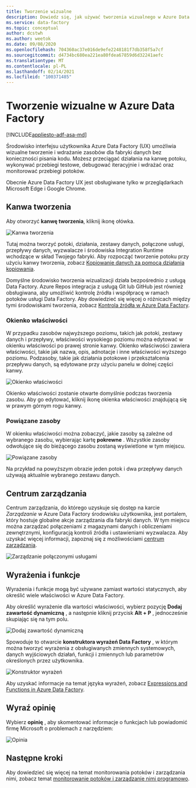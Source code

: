 ```yaml
---
title: Tworzenie wizualne
description: Dowiedz się, jak używać tworzenia wizualnego w Azure Data Factory
ms.service: data-factory
ms.topic: conceptual
author: dcstwh
ms.author: weetok
ms.date: 09/08/2020
ms.openlocfilehash: 704360ac37e016de9efe2248181f7db358f5a7cf
ms.sourcegitcommit: d4734bc680ea221ea80fdea67859d6d32241aefc
ms.translationtype: MT
ms.contentlocale: pl-PL
ms.lasthandoff: 02/14/2021
ms.locfileid: "100371485"
---
```

# <a name="visual-authoring-in-azure-data-factory"></a>Tworzenie wizualne w Azure Data Factory

[!INCLUDE[appliesto-adf-asa-md](includes/appliesto-adf-asa-md.md)]

Środowisko interfejsu użytkownika Azure Data Factory (UX) umożliwia wizualne tworzenie i wdrażanie zasobów dla fabryki danych bez konieczności pisania kodu. Możesz przeciągać działania na kanwę potoku, wykonywać przebiegi testowe, debugować iteracyjnie i wdrażać oraz monitorować przebiegi potoków.

Obecnie Azure Data Factory UX jest obsługiwane tylko w przeglądarkach Microsoft Edge i Google Chrome.

## <a name="authoring-canvas"></a>Kanwa tworzenia

Aby otworzyć **kanwę tworzenia**, kliknij ikonę ołówka. 

![Kanwa tworzenia](media/author-visually/authoring-canvas.png)

Tutaj można tworzyć potoki, działania, zestawy danych, połączone usługi, przepływy danych, wyzwalacze i środowiska Integration Runtime wchodzące w skład Twojego fabryki. Aby rozpocząć tworzenie potoku przy użyciu kanwy tworzenia, zobacz [Kopiowanie danych za pomocą działania kopiowania](tutorial-copy-data-portal.md). 

Domyślne środowisko tworzenia wizualizacji działa bezpośrednio z usługą Data Factory. Azure Repos integracja z usługą Git lub GitHub jest również obsługiwana, aby umożliwić kontrolę źródła i współpracę w ramach potoków usługi Data Factory. Aby dowiedzieć się więcej o różnicach między tymi środowiskami tworzenia, zobacz [Kontrola źródła w Azure Data Factory](source-control.md).

### <a name="properties-pane"></a>Okienko właściwości

W przypadku zasobów najwyższego poziomu, takich jak potoki, zestawy danych i przepływy, właściwości wysokiego poziomu można edytować w okienku właściwości po prawej stronie kanwy. Okienko właściwości zawiera właściwości, takie jak nazwa, opis, adnotacje i inne właściwości wyższego poziomu. Podzasoby, takie jak działania potokowe i przekształcenia przepływu danych, są edytowane przy użyciu panelu w dolnej części kanwy. 

![Okienko właściwości](media/author-visually/properties-pane.png)

Okienko właściwości zostanie otwarte domyślnie podczas tworzenia zasobu. Aby go edytować, kliknij ikonę okienka właściwości znajdującą się w prawym górnym rogu kanwy.

### <a name="related-resources"></a>Powiązane zasoby

W okienku właściwości można zobaczyć, jakie zasoby są zależne od wybranego zasobu, wybierając kartę **pokrewne** . Wszystkie zasoby odwołujące się do bieżącego zasobu zostaną wyświetlone w tym miejscu.

![Powiązane zasoby](media/author-visually/related-resources.png)

Na przykład na powyższym obrazie jeden potok i dwa przepływy danych używają aktualnie wybranego zestawu danych.

## <a name="management-hub"></a>Centrum zarządzania

Centrum zarządzania, do którego uzyskuje się dostęp na karcie *Zarządzanie* w Azure Data Factory środowisku użytkownika, jest portalem, który hostuje globalne akcje zarządzania dla fabryki danych. W tym miejscu można zarządzać połączeniami z magazynami danych i obliczeniami zewnętrznymi, konfiguracją kontroli źródła i ustawieniami wyzwalacza. Aby uzyskać więcej informacji, zapoznaj się z możliwościami [centrum zarządzania](author-management-hub.md).

![Zarządzanie połączonymi usługami](media/author-management-hub/management-hub-linked-services.png)

## <a name="expressions-and-functions"></a>Wyrażenia i funkcje

Wyrażenia i funkcje mogą być używane zamiast wartości statycznych, aby określić wiele właściwości w Azure Data Factory.

Aby określić wyrażenie dla wartości właściwości, wybierz pozycję **Dodaj zawartość dynamiczną** , a następnie kliknij przycisk **Alt + P** , jednocześnie skupiając się na tym polu.

![Dodaj zawartość dynamiczną](media/author-visually/dynamic-content-1.png)

Spowoduje to otwarcie **konstruktora wyrażeń Data Factory** , w którym można tworzyć wyrażenia z obsługiwanych zmiennych systemowych, danych wyjściowych działań, funkcji i zmiennych lub parametrów określonych przez użytkownika. 

![Konstruktor wyrażeń](media/author-visually/dynamic-content-2.png)

Aby uzyskać informacje na temat języka wyrażeń, zobacz [Expressions and Functions in Azure Data Factory](control-flow-expression-language-functions.md).

## <a name="provide-feedback"></a>Wyraź opinię

Wybierz **opinię** , aby skomentować informacje o funkcjach lub powiadomić firmę Microsoft o problemach z narzędziem:

![Opinia](media/author-visually/provide-feedback.png)

## <a name="next-steps"></a>Następne kroki

Aby dowiedzieć się więcej na temat monitorowania potoków i zarządzania nimi, zobacz temat [monitorowanie potoków i zarządzanie nimi programowo](monitor-programmatically.md).
